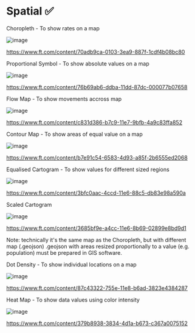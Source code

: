 # Spatial ✅

Choropleth - To show rates on a map

![image](https://github.com/avatorl/Deneb-Vega-Templates/assets/59934292/7112c994-b128-490c-a5e0-b516ac3ad041)

https://www.ft.com/content/70adb9ca-0103-3ea9-887f-1cdf4b08bc80

Proportional Symbol - To show absolute values on a map

![image](https://github.com/avatorl/Deneb-Vega-Templates/assets/59934292/f9c6f597-c0dc-4207-80f6-a7c0ed6ea153)

https://www.ft.com/content/76b69ab6-ddba-11dd-87dc-000077b07658

Flow Map - To show movements accross map

![image](https://github.com/avatorl/Deneb-Vega-Templates/assets/59934292/a6f970d5-33b7-4432-a6d0-002d7c850f1a)

https://www.ft.com/content/c831d386-b7c9-11e7-9bfb-4a9c83ffa852

Contour Map - To show areas of equal value on a map

![image](https://github.com/avatorl/Deneb-Vega-Templates/assets/59934292/1d7a6567-10a0-4b41-8dc6-d2e088d4a2d9)

https://www.ft.com/content/b7e91c54-6583-4d93-a85f-2b6555ed2068

Equalised Cartogram - To show values for different sized regions

![image](https://github.com/avatorl/Deneb-Vega-Templates/assets/59934292/5118fa9f-2ab5-4edc-b101-213a0db48575)

https://www.ft.com/content/3bfc0aac-4ccd-11e6-88c5-db83e98a590a

Scaled Cartogram

![image](https://github.com/avatorl/Deneb-Vega-Templates/assets/59934292/c1d212f9-1d07-48d8-b9b4-bbf868c08bb3)

https://www.ft.com/content/3685bf9e-a4cc-11e6-8b69-02899e8bd9d1

Note: technically it's the same map as the Choropleth, but with different map (.geojson)
.geojson with areas resized proportionally to a value (e.g. population) must be prepared in GIS software.

Dot Density - To show individual locations on a map

![image](https://github.com/avatorl/Deneb-Vega-Templates/assets/59934292/bf6a7df0-0da7-4dc7-b959-ee4460cc3d96)

https://www.ft.com/content/87c43322-755e-11e8-b6ad-3823e4384287

Heat Map - To show data values using color intensity

![image](https://github.com/avatorl/Deneb-Vega-Templates/assets/59934292/4d6f8194-3713-413a-9c08-a1d0d75b8996)

https://www.ft.com/content/379b8938-3834-4d1a-b673-c367a0075152



